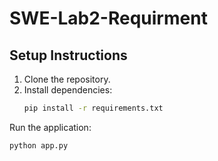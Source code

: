 # SWE-Lab2-Requirment
## Setup Instructions

1. Clone the repository.
2. Install dependencies:
   ```bash
   pip install -r requirements.txt
Run the application:
   ```bash
   python app.py
